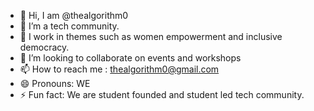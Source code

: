 - 👋 Hi, I am @thealgorithm0
- 👀 I’m a tech community.
- 🌱 I work in themes such as women empowerment and inclusive democracy.
- 💞️ I’m looking to collaborate on events and workshops
- 📫 How to reach me : thealgorithm0@gmail.com
- 😄 Pronouns: WE
- ⚡ Fun fact: We are student founded and student led tech community.
<!---
thealgorithm0/thealgorithm0 is a ✨ special ✨ repository because its `README.md` (this file) appears on your GitHub profile.
You can click the Preview link to take a look at your changes.
--->
